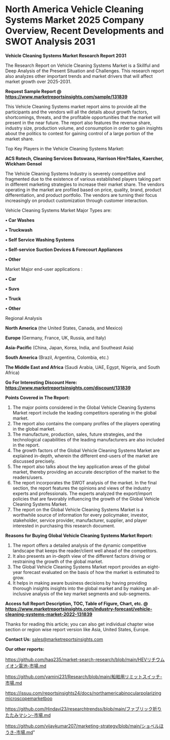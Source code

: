 # North America Vehicle Cleaning Systems Market 2025 Company Overview, Recent Developments and SWOT Analysis 2031

<strong>Vehicle Cleaning Systems Market Research Report 2031</strong>

The Research Report on Vehicle Cleaning Systems Market is a Skillful and Deep Analysis of the Present Situation and Challenges. This research report also analyzes other important trends and market drivers that will affect market growth over 2025-2031.

<strong>Request Sample Report @ <a href=https://www.marketreportsinsights.com/sample/131839>https://www.marketreportsinsights.com/sample/131839</a></strong>

This Vehicle Cleaning Systems market report aims to provide all the participants and the vendors will all the details about growth factors, shortcomings, threats, and the profitable opportunities that the market will present in the near future. The report also features the revenue share, industry size, production volume, and consumption in order to gain insights about the politics to contest for gaining control of a large portion of the market share.

Top Key Players in the Vehicle Cleaning Systems Market:

<strong>ACS Rotech, Cleaning Services Botswana, Harrison Hire?Sales, Kaercher, Wickham Gensol</strong>

The Vehicle Cleaning Systems Industry is severely competitive and fragmented due to the existence of various established players taking part in different marketing strategies to increase their market share. The vendors operating in the market are profiled based on price, quality, brand, product differentiation, and product portfolio. The vendors are turning their focus increasingly on product customization through customer interaction.

Vehicle Cleaning Systems Market Major Types are:

<strong>• Car Washes

• Truckwash

• Self Service Washing Systems

• Self-service Suction Devices & Forecourt Appliances

• Other</strong>

Market Major end-user applications :

<strong>• Car

• Suvs

• Truck

• Other</strong>

Regional Analysis

</u><strong><b>North America</b></strong> (the United States, Canada, and Mexico)

<strong><b>Europe </b></strong>(Germany, France, UK, Russia, and Italy)

<strong><b>Asia-Pacific</b></strong> (China, Japan, Korea, India, and Southeast Asia)

<strong><b>South America</b></strong> (Brazil, Argentina, Colombia, etc.)

<strong><b>The Middle East and Africa</b></strong> (Saudi Arabia, UAE, Egypt, Nigeria, and South Africa)

<strong>Go For Interesting Discount Here: <a href=https://www.marketreportsinsights.com/discount/131839>https://www.marketreportsinsights.com/discount/131839</a></strong>

<strong>Points Covered in The Report:</strong>
<ol>
  <li>The major points considered in the Global Vehicle Cleaning Systems Market report include the leading competitors operating in the global market.</li>
  <li>The report also contains the company profiles of the players operating in the global market.</li>
  <li>The manufacture, production, sales, future strategies, and the technological capabilities of the leading manufacturers are also included in the report.</li>
  <li>The growth factors of the Global Vehicle Cleaning Systems Market are explained in-depth, wherein the different end-users of the market are discussed precisely.</li>
  <li>The report also talks about the key application areas of the global market, thereby providing an accurate description of the market to the readers/users.</li>
  <li>The report incorporates the SWOT analysis of the market. In the final section, the report features the opinions and views of the industry experts and professionals. The experts analyzed the export/import policies that are favorably influencing the growth of the Global Vehicle Cleaning Systems Market.</li>
  <li>The report on the Global Vehicle Cleaning Systems Market is a worthwhile source of information for every policymaker, investor, stakeholder, service provider, manufacturer, supplier, and player interested in purchasing this research document.</li>
</ol>
<strong>Reasons for Buying Global Vehicle Cleaning Systems Market Report:</strong>

<ol>
  <li>The report offers a detailed analysis of the dynamic competitive landscape that keeps the reader/client well ahead of the competitors.</li>
  <li>It also presents an in-depth view of the different factors driving or restraining the growth of the global market.</li>
  <li>The Global Vehicle Cleaning Systems Market report provides an eight-year forecast evaluated on the basis of how the market is estimated to grow.</li>
  <li>It helps in making aware business decisions by having providing thorough insights insights into the global market and by making an all-inclusive analysis of the key market segments and sub-segments.</li>
</ol>
<strong>Access full Report Description, TOC, Table of Figure, Chart, etc. @ <a href=https://www.marketreportsinsights.com/industry-forecast/vehicle-cleaning-systems-market-2022-131839>https://www.marketreportsinsights.com/industry-forecast/vehicle-cleaning-systems-market-2022-131839</a></strong>


Thanks for reading this article; you can also get individual chapter wise section or region wise report version like Asia, United States, Europe.

<strong>Contact Us:</strong>
sales@marketreportsinsights.com

<strong>Our other reports:</strong>

<a href=https://github.com/haq235/market-search-research/blob/main/HEVリチウムイオン電池-市場.md>https://github.com/haq235/market-search-research/blob/main/HEVリチウムイオン電池-市場.md</a>

<a href=https://github.com/yamini231/Research/blob/main/船舶用リミットスイッチ-市場.md>https://github.com/yamini231/Research/blob/main/船舶用リミットスイッチ-市場.md</a>

<a href=https://issuu.com/reportsinsights24/docs/northamericabinocularpolarizingmicroscopemarketboo>https://issuu.com/reportsinsights24/docs/northamericabinocularpolarizingmicroscopemarketboo</a>

<a href=https://github.com/Hindavi23/researchtrendss/blob/main/ファブリック折りたたみマシン-市場.md>https://github.com/Hindavi23/researchtrendss/blob/main/ファブリック折りたたみマシン-市場.md</a>

<a href=https://github.com/vijaykumar207/marketing-strategy/blob/main/ショベルほうき-市場.md>https://github.com/vijaykumar207/marketing-strategy/blob/main/ショベルほうき-市場.md</a>"
